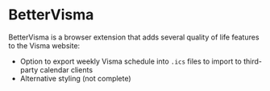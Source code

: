 # BetterVisma

BetterVisma is a browser extension that adds several quality of life features to the Visma website:

- Option to export weekly Visma schedule into `.ics` files to import to third-party calendar clients
- Alternative styling (not complete)
